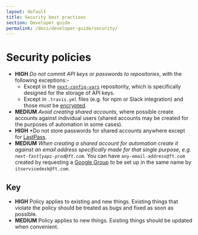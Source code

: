 ```yaml
---
layout: default
title: Security best practises
section: Developer guide
permalink: /docs/developer-guide/security/
---
```


# Security policies

- **HIGH** *Do not commit API keys or passwords to repositories*, with the following exceptions:-
	- Except in the [`next-config-vars`](http://git.svc.ft.com/projects/NEXTPRIVATE/) repositority, which is specifically designed for the storage of API keys.
	- Except in `.travis.yml` files (e.g. for npm or Slack integration) and those *must* be [encrypted](http://docs.travis-ci.com/user/encryption-keys/).
- **MEDIUM** *Avoid creating shared accounts*, where possible create accounts against individual users (shared accounts may be created for the purposes of automation in some cases).
- **HIGH** *Do not store passwords for shared accounts anywhere except for [LastPass](https://lastpass.com/).
- **MEDIUM** *When creating a shared account for automation create it against an email address specifically made for that single purpose, e.g. `next-fastlyapi-prod@ft.com`.*  You can have `any-email-address@ft.com` created by requesting a [Google Group](https://groups.google.com) to be set up in the same name by `itservicedesk@ft.com`.

## Key

- **HIGH** Policy applies to existing and new things.  Existing things that violate the policy should be treated as bugs and fixed as soon as possible.
- **MEDIUM** Policy applies to new things.  Existing things should be updated when convenient.
